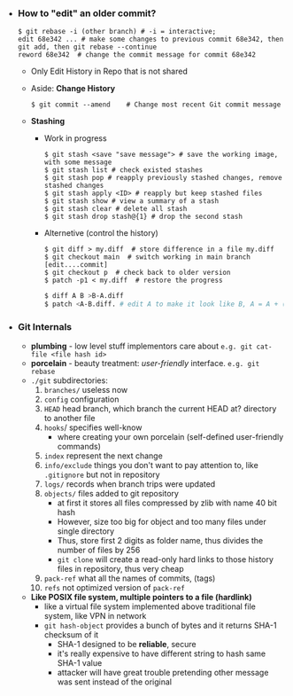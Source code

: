 * ### How to "edit" an older commit?

  ```{shell}
  $ git rebase -i (other branch) # -i = interactive;
  edit 68e342 ... # make some changes to previous commit 68e342, then git add, then git rebase --continue
  reword 68e342  # change the commit message for commit 68e342
  ```

  * Only Edit History in Repo that is not shared

  * Aside: **Change History**

    ```shell
    $ git commit --amend    # Change most recent Git commit message
    ```

  * **Stashing**

    * Work in progress

      ```shell
      $ git stash <save "save message"> # save the working image, with some message
      $ git stash list # check existed stashes
      $ git stash pop # reapply previously stashed changes, remove stashed changes
      $ git stash apply <ID> # reapply but keep stashed files
      $ git stash show # view a summary of a stash 
      $ git stash clear # delete all stash
      $ git stash drop stash@{1} # drop the second stash
      ```

    * Alternetive (control the history)

      ```shell
      $ git diff > my.diff  # store difference in a file my.diff
      $ git checkout main  # switch working in main branch
      [edit....commit]
      $ git checkout p  # check back to older version
      $ patch -p1 < my.diff  # restore the progress
      ```

      ```sh
      $ diff A B >B-A.diff
      $ patch <A-B.diff. # edit A to make it look like B, A = A + (A-B.diff) == B
      ```

* ### Git Internals

  * **plumbing** - low level stuff implementors care about  `e.g. git cat-file <file hash id>`
  * **porcelain** - beauty treatment: *user-friendly* interface.  `e.g. git rebase`
  * `./git` subdirectories:
    1. `branches/` useless now
    2. `config` configuration
    3. `HEAD` head branch, which branch the current HEAD at? directory to another file
    4. `hooks`/ specifies well-know
       - where creating your own porcelain (self-defined user-friendly commands)
    5. `index` represent the next change
    6. `info/exclude` things you don't want to pay attention to, like `.gitignore` but not in repository
    7. `logs/` records when branch trips were updated
    8. `objects/` files added to git repository
       - at first it stores all files compressed by zlib with name 40 bit hash
       - However, size too big for object and too many files under single directory
       - Thus, store first 2 digits as folder name, thus divides the number of files by 256
       - `git clone` will create a read-only hard links to those history files in repository, thus very cheap
    9. `pack-ref` what all the names of commits, (tags)
    10. `refs` not optimized version of `pack-ref`
  * **Like POSIX file system, multiple pointers to a file (hardlink)**
    * like a virtual file system implemented above traditional file system, like VPN in network
    * `git hash-object` provides a bunch of bytes and it returns SHA-1 checksum of it
      * SHA-1 designed to be **reliable**, secure
      * it's really expensive to have different string to hash same SHA-1 value
      * attacker will have great trouble pretending other message was sent instead of the original